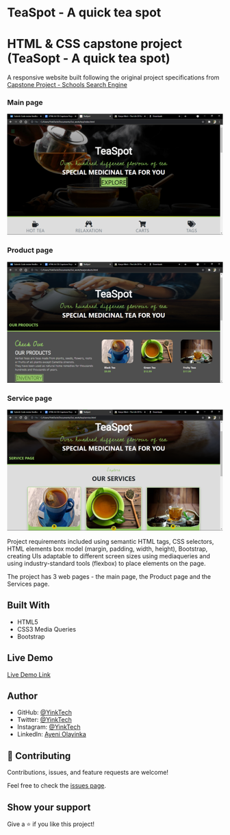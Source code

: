 # TeaSpot - A quick tea spot 
# HTML & CSS capstone project (TeaSopt - A quick tea spot)
A responsive website built following the original project specifications from [Capstone Project - Schools Search Engine](https://docs.google.com/document/d/1SW5rmE9Cl-8-Vm3qjBy8GMyMEd6kbl0RLatAM7iChzE/edit#heading=h.uzzkuipzhz6w)

### Main page
![screenshot](img/home.jpg)

### Product page
![screenshot](img/productpage.jpg)

### Service page
![screenshot](img/service.jpg)

Project requirements included using semantic HTML tags, CSS selectors, HTML elements box model (margin, padding, width, height), Bootstrap, creating UIs adaptable to different screen sizes using mediaqueries and using industry-standard tools (flexbox) to place elements on the page.

The project has 3 web pages - the main page, the Product page and the Services page.

## Built With

- HTML5
- CSS3 Media Queries
- Bootstrap

## Live Demo

[Live Demo Link](https://yinktech.github.io/tea_shop)


## Author

* GitHub: [@YinkTech](https://github.com/YinkTech)
* Twitter: [@YinkTech](https://twitter.com/yinktech)
* Instagram: [@YinkTech](https://twitter.com/layinka4dat)
* LinkedIn: [Ayeni Olayinka](https://www.linkedin.com/in/ayeni-olayinka-726181134/)

## 🤝 Contributing

Contributions, issues, and feature requests are welcome!

Feel free to check the [issues page](https://github.com/YinkTech/tea_shop/issues).

## Show your support

Give a ⭐️ if you like this project!

